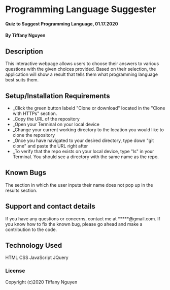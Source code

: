 # Programming Language Suggester

#### Quiz to Suggest Programming Language, 01.17.2020

#### By Tiffany Nguyen

## Description
This interactive webpage allows users to choose their answers to various questions with the given choices provided. Based on their selection, the application will show a result that tells them what programming language best suits them.

## Setup/Installation Requirements
* _Click the green button labeld "Clone or download" located in the "Clone with HTTPs" section.
* _Copy the URL of the repository
* _Open your Terminal on your local device
* _Change your current working directory to the location you would like to clone the repository
* _Once you have navigated to your desired directory, type down "git clone" and paste the URL right after
* _To verify that the repo exists on your local device, type "ls" in your Terminal. You should see a directory with the same name as the repo.

## Known Bugs
The section in which the user inputs their name does not pop up in the results section.

## Support and contact details
If you have any questions or concerns, contact me at *****@gmail.com. If you know how to fix the known bug, please go ahead and make a contribution to the code.

## Technology Used
HTML
CSS
JavaScript
JQuery

### License

Copyright (c)2020 Tiffany Nguyen
